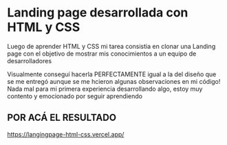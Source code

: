 # Landing page desarrollada con HTML y CSS
Luego de aprender HTML y CSS mi tarea consistia en clonar una Landing page con el objetivo de mostrar mis conocimientos a un equipo de desarrolladores

Visualmente conseguí hacerla PERFECTAMENTE igual a la del diseño que se me entregó aunque se me hcieron algunas observaciones en mi código! Nada mal para mi primera experiencia desarrollando algo, estoy muy contento y emocionado por seguir aprendiendo

## POR ACÁ EL RESULTADO 
<a>https://langingpage-html-css.vercel.app/</a> 
